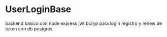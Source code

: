# UserLoginBase
backend basico con node express jwt bcryp para login registro y renew de token con db postgres

